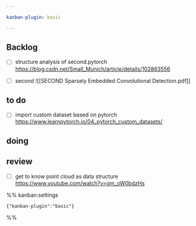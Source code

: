 ```yaml
---

kanban-plugin: basic

---
```


## Backlog

- [ ] structure analysis of second.pytorch https://blog.csdn.net/Small_Munich/article/details/102863556
- [ ] second ![[SECOND Sparsely Embedded Convolutional Detection.pdf]]


## to do

- [ ] import custom dataset based on pytorch https://www.learnpytorch.io/04_pytorch_custom_datasets/


## doing



## review

- [ ] get to know point cloud as data structure https://www.youtube.com/watch?v=gm_oW0bdzHs




%% kanban:settings
```
{"kanban-plugin":"basic"}
```
%%